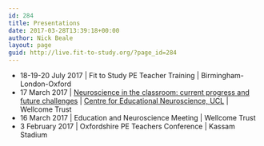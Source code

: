 ```yaml
---
id: 284
title: Presentations
date: 2017-03-28T13:39:18+00:00
author: Nick Beale
layout: page
guid: http://live.fit-to-study.org/?page_id=284
---
```

  * 18-19-20 July 2017 | Fit to Study PE Teacher Training | Birmingham-London-Oxford
  * 17 March 2017 | [Neuroscience in the classroom: current progress and future challenges](http://www.educationalneuroscience.org.uk/workshops/neuroscience-in-the-classroom-current-progress-and-future-challenges-friday-17th-march-2017/) | <a title="Centre for Educational Neuroscience" href="http://www.educationalneuroscience.org.uk/" rel="home">Centre for Educational Neuroscience, UCL</a> | Wellcome Trust
  * 16 March 2017 | Education and Neuroscience Meeting | Wellcome Trust
  * 3 February 2017 | Oxfordshire PE Teachers Conference | Kassam Stadium

&nbsp;